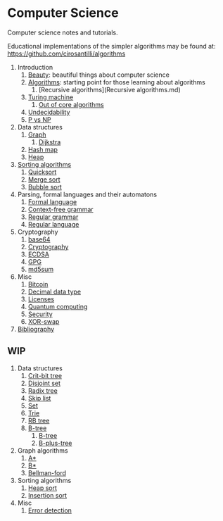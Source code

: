 # Computer Science

Computer science notes and tutorials.

Educational implementations of the simpler algorithms may be found at: <https://github.com/cirosantilli/algorithms>

1.  Introduction
    1.  [Beauty](beauty.md): beautiful things about computer science
    1.  [Algorithms](algorithms.md): starting point for those learning about algorithms
        1. [Recursive algorithms](Recursive algorithms.md)
    1.  [Turing machine](turing-machine.md)
        1. [Out of core algorithms](out-of-core.md)
    1.  [Undecidability](undecidability.md)
    1.  [P vs NP](p-vs-np.md)
1.  Data structures
    1.  [Graph](graph.md)
        1. [Dijkstra](dijkstra.md)
    1.  [Hash map](hash-map.md)
    1.  [Heap](heap.md)
1.  [Sorting algorithms](sort/)
    1. [Quicksort](quicksort.md)
    1. [Merge sort](merge-sort.md)
    1. [Bubble sort](bubble-sort.md)
1.  Parsing, formal languages and their automatons
    1. [Formal language](formal-language.md)
    1. [Context-free grammar](context-free-grammar.md)
    1. [Regular grammar](regular-grammar.md)
    1. [Regular language](regular-language.md)
1.  Cryptography
    1. [base64](base64.md)
    1. [Cryptography](cryptography)
    1. [ECDSA](ecdsa.md)
    1. [GPG](gpg.md)
    1. [md5sum](md5sum.md)
1.  Misc
    1. [Bitcoin](bitcoin.md)
    1. [Decimal data type](decimal-data-type.md)
    1. [Licenses](licenses.md)
    1. [Quantum computing](quantum-computing.md)
    1. [Security](security.md)
    1. [XOR-swap](xor-swap.md)
1.  [Bibliography](bibliography.md)

## WIP

1. Data structures
   1.  [Crit-bit tree](crit-bit-tree.md)
   1.  [Disjoint set](disjoint-set.md)
   1.  [Radix tree](radix-tree.md)
   1.  [Skip list](skip-list.md)
   1.  [Set](set.md)
   1.  [Trie](trie.md)
   1.  [RB tree](rb-tree.md)
   1.  [B-tree](b-tree.md)
       1. [B-tree](b-tree.md)
       1. [B-plus-tree](b-plus-tree.md)
1. Graph algorithms
   1. [A*](a-star.md)
   1. [B*](b-star.md)
   1. [Bellman-ford](bellman-ford.md)
1. Sorting algorithms
   1. [Heap sort](heap-sort.md)
   1. [Insertion sort](insertion-sort.md)
1. Misc
   1. [Error detection](error-detection.md)
